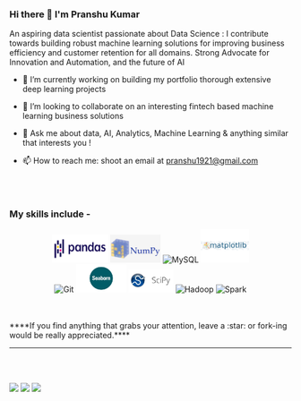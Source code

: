 ### Hi there 👋 I'm Pranshu Kumar

An aspiring data scientist passionate about Data Science : I contribute towards building robust machine learning solutions for improving business efficiency and customer retention for all domains. Strong Advocate for Innovation and Automation, and the future of AI 


- 🔭 I’m currently working on building my portfolio thorough extensive deep learning projects

- 👯 I’m looking to collaborate on an interesting fintech based machine learning business solutions

- 💬 Ask me about data, AI, Analytics, Machine Learning & anything similar that interests you !

- 📫 How to reach me: shoot an email at pranshu1921@gmail.com

<br>
<br>

### My skills include -

<p align="center">
	<img title="Pandas" alt="Scala" src="https://github.com/pranshu1921/pranshu1921/blob/master/pictures/pandas.jpg" width="100" height="50" />
	<img title="Numpy" alt="Python" src="https://github.com/pranshu1921/pranshu1921/blob/master/pictures/numpy.jpeg" width="90" height="50" />
	<img title="MySQL" alt="MySQL" src="https://raw.githubusercontent.com/Thomas-George-T/Thomas-George-T/master/assets/mysql.svg" width="40" height="40" />
	<img title="matplotlib" alt="matplot" src="https://github.com/pranshu1921/pranshu1921/blob/master/pictures/matplotlib.png" height="60" />
	<br />
	<img title="Git" alt="Git" src="https://raw.githubusercontent.com/Thomas-George-T/Thomas-George-T/master/assets/git.svg" width="70" height="40" />
	<img title="seaborn" alt="sea" src="https://github.com/pranshu1921/pranshu1921/blob/master/pictures/seaborn.png" width="90" height="50" />	
	<img title="scipy" alt="scipy" src="https://github.com/pranshu1921/pranshu1921/blob/master/pictures/scipy.jpg" width="80" height="40" />
	<img title="Hadoop" alt="Hadoop" src="https://raw.githubusercontent.com/Thomas-George-T/Thomas-George-T/master/assets/hadoop.svg" width="70" height="40" />
	<img title="Spark" alt="Spark" src="https://raw.githubusercontent.com/Thomas-George-T/Thomas-George-T/master/assets/apache_spark.svg" width="80" height="40" />
</p>



<br>
<br>
****If you find anything that grabs your attention, leave a :star: or fork-ing would be really appreciated.****
<hr>
<br>
<br>

<a target="_blank" href="https://www.linkedin.com/in/pranshu-kumar"><img src="https://img.shields.io/badge/-LinkedIn-0077B5?style=for-the-badge&logo=Linkedin&logoColor=white"></img></a>
<a target="_blank" href="mailto:pranshu1921@gmail.com"><img src="https://img.shields.io/badge/-Gmail-D14836?style=for-the-badge&logo=Gmail&logoColor=white"></img></a>
<a target="_blank" href="https://twitter.com/pranshu1921"><img src="https://img.shields.io/badge/-Twitter-1DA1F2?style=for-the-badge&logo=Twitter&logoColor=white"></img></a>
<br>
</p>      
  
  

